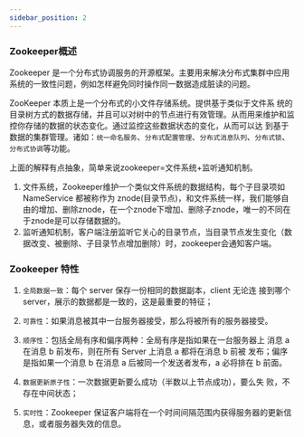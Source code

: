 ```yaml
---
sidebar_position: 2
---
```


### Zookeeper概述

Zookeeper 是一个分布式协调服务的开源框架。主要用来解决分布式集群中应用系统的一致性问题，例如怎样避免同时操作同一数据造成脏读的问题。

ZooKeeper 本质上是一个分布式的小文件存储系统。提供基于类似于文件系 统的目录树方式的数据存储，并且可以对树中的节点进行有效管理。从而用来维护和监控你存储的数据的状态变化。通过监控这些数据状态的变化，从而可以达 到基于数据的集群管理。诸如：`统一命名服务`、`分布式配置管理`、`分布式消息队列`、`分布式锁`、`分布式协调`等功能。

上面的解释有点抽象，简单来说zookeeper=文件系统+监听通知机制。

1. 文件系统，Zookeeper维护一个类似文件系统的数据结构，每个子目录项如 NameService 都被称作为 znode(目录节点)，和文件系统一样，我们能够自由的增加、删除znode，在一个znode下增加、删除子znode，唯一的不同在于znode是可以存储数据的。
2. 监听通知机制，客户端注册监听它关心的目录节点，当目录节点发生变化（数据改变、被删除、子目录节点增加删除）时，zookeeper会通知客户端。

### Zookeeper 特性

1. `全局数据一致`：每个 server 保存一份相同的数据副本，client 无论连 接到哪个 server，展示的数据都是一致的，这是最重要的特征；

2. `可靠性`：如果消息被其中一台服务器接受，那么将被所有的服务器接受。

3. `顺序性`：包括全局有序和偏序两种：全局有序是指如果在一台服务器上 消息 a 在消息 b 前发布，则在所有 Server 上消息 a 都将在消息 b 前被 发布；偏序是指如果一个消息 b 在消息 a 后被同一个发送者发布，a 必将排在 b 前面。

4. `数据更新原子性`：一次数据更新要么成功（半数以上节点成功），要么失 败，不存在中间状态；

5. `实时性`：Zookeeper 保证客户端将在一个时间间隔范围内获得服务器的更新信息，或者服务器失效的信息。

